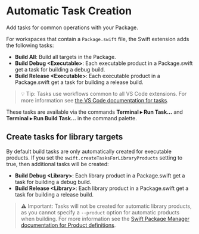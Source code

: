 # Automatic Task Creation

Add tasks for common operations with your Package.

For workspaces that contain a `Package.swift` file, the Swift extension adds the following tasks:

- **Build All**: Build all targets in the Package.
- **Build Debug \<Executable\>**: Each executable product in a Package.swift get a task for building a debug build.
- **Build Release \<Executable\>**: Each executable product in a Package.swift get a task for building a release build.

> 💡 Tip: Tasks use workflows common to all VS Code extensions. For more information see [the VS Code documentation for tasks](https://code.visualstudio.com/docs/editor/tasks).

These tasks are available via the commands **Terminal ▸ Run Task...** and **Terminal ▸ Run Build Task...** in the command palette.

## Create tasks for library targets

By default build tasks are only automatically created for executable products. If you set the `swift.createTasksForLibraryProducts` setting to true, then additional tasks will be created:
- **Build Debug \<Library\>**: Each library product in a Package.swift get a task for building a debug build.
- **Build Release \<Library\>**: Each library product in a Package.swift get a task for building a release build.

> ⚠️ Important: Tasks will not be created for automatic library products, as you cannot specify a `--product` option for automatic products when building. For more information see the [Swift Package Manager documentation for Product definitions](https://docs.swift.org/package-manager/PackageDescription/PackageDescription.html#product).